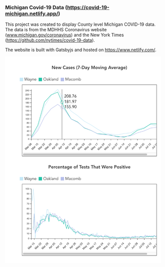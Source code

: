 ### Michigan Covid-19 Data (https://covid-19-michigan.netlify.app/)

This project was created to display County level Michigan COVID-19 data. The data is from the MDHHS Coronavirus website (www.michigan.gov/coronavirus) and the New York Times (https://github.com/nytimes/covid-19-data).

The website is built with Gatsbyjs and hosted on https://www.netlify.com/.

![Screen Shot](https://github.com/damaneice/covid-19/blob/main/Compare%20Mockup.png?raw=true)
